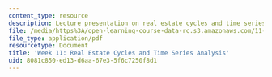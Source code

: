 ```yaml
---
content_type: resource
description: Lecture presentation on real estate cycles and time series analysis.
file: /media/https%3A/open-learning-course-data-rc.s3.amazonaws.com/11-433j-real-estate-economics-fall-2008/8081c850ed13d6aa67e35f6c7250f8d1_wk11.pdf
file_type: application/pdf
resourcetype: Document
title: 'Week 11: Real Estate Cycles and Time Series Analysis'
uid: 8081c850-ed13-d6aa-67e3-5f6c7250f8d1
---
```

